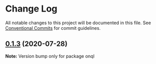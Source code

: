 # Change Log

All notable changes to this project will be documented in this file.
See [Conventional Commits](https://conventionalcommits.org) for commit guidelines.

## [0.1.3](https://github.com/rogerpadilla/corozo/compare/v0.1.2...v0.1.3) (2020-07-28)

**Note:** Version bump only for package onql
